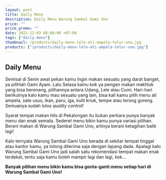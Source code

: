 ```yaml
---
layout: post
title: Daily Menu
description: Daily Menu Warung Sambal Gami Uno
price: ""
price_promo: ""
date: 2022-12-03 08:00:00 +07:00
tags: ["daily menu"]
thumbnail: /products/daily-menu-lele-ati-ampela-telur-uno.jpg
products: ["/products/daily-menu-lele-ati-ampela-telur-uno.jpg"]
---
```


## Daily Menu ##

Semisal di Senin awal pekan kamu ingin makan sesuatu yang darat banget, ya pilihlah Gami Ayam. Lalu Selasa kamu kok ya pengen makan makhluk yang bisa berenang, pilihannya antara Udang, Lele atau Cumi. Hari-hari berikutnya kalo kamu mau sesuatu yang lain, bisa kali kamu pilih menu ati ampela, sate usus, ikan, paru, iga, kulit kriuk, tempe atau terong goreng. Semuanya sudah lolos _quality control_!

Syarat tempat makan hits di Pekalongan itu bukan perkara punya banyak menu dan enak semata. Sederet menu bikin kamu punya variasi pilihan. Berani makan di Warung Sambal Gami Uno, artinya berani ketagihan balik lagi!

Kalo ternyata Warung Sambal Gami Uno berada di sekitar tempat tinggal atau kantor kamu, ya tolong diterima saja dengan lapang dada. Apalagi kalo Warung Sambal Gami Uno jadi salah satu rekomendasi tempat makan enak terdekat, tentu saja kamu boleh mampir lagi dan lagi, kok...

**Banyak pilihan menu bikin kamu bisa gonta-ganti menu setiap hari di Warung Sambal Gami Uno!**

